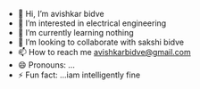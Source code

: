 - 👋 Hi, I’m avishkar bidve
- 👀 I’m interested in electrical engineering
- 🌱 I’m currently learning nothing
- 💞️ I’m looking to collaborate with sakshi bidve
- 📫 How to reach me avishkarbidve@gmail.com
- 😄 Pronouns: ...
- ⚡ Fun fact: ...iam intelligently fine

<!---
1234A38/1234A38 is a ✨ special ✨ repository because its `README.md` (this file) appears on your GitHub profile.
You can click the Preview link to take a look at your changes.
--->
